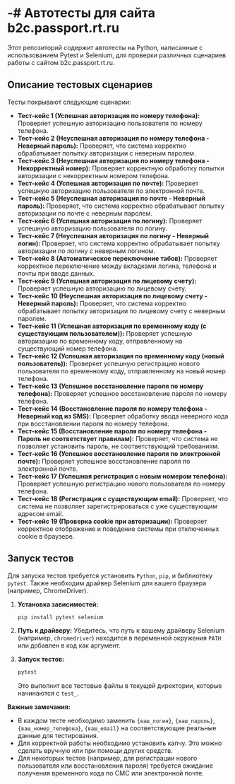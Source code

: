 # -# Автотесты для сайта b2c.passport.rt.ru

Этот репозиторий содержит автотесты на Python, написанные с использованием Pytest и Selenium, для проверки различных сценариев работы с сайтом b2c.passport.rt.ru.

## Описание тестовых сценариев

Тесты покрывают следующие сценарии:

* **Тест-кейс 1 (Успешная авторизация по номеру телефона):** Проверяет успешную авторизацию пользователя по номеру телефона.
* **Тест-кейс 2 (Неуспешная авторизация по номеру телефона - Неверный пароль):** Проверяет, что система корректно обрабатывает попытку авторизации с неверным паролем.
* **Тест-кейс 3 (Неуспешная авторизация по номеру телефона - Некорректный номер):** Проверяет корректную обработку попытки авторизации с некорректным номером телефона.
* **Тест-кейс 4 (Успешная авторизация по почте):** Проверяет успешную авторизацию пользователя по электронной почте.
* **Тест-кейс 5 (Неуспешная авторизация по почте - Неверный пароль):** Проверяет, что система корректно обрабатывает попытку авторизации по почте с неверным паролем.
* **Тест-кейс 6 (Успешная авторизация по логину):** Проверяет успешную авторизацию пользователя по логину.
* **Тест-кейс 7 (Неуспешная авторизация по логину - Неверный логин):** Проверяет, что система корректно обрабатывает попытку авторизации по логину с неверным логином.
* **Тест-кейс 8 (Автоматическое переключение табов):** Проверяет корректное переключение между вкладками логина, телефона и почты при вводе данных.
* **Тест-кейс 9 (Успешная авторизация по лицевому счету):** Проверяет успешную авторизацию по лицевому счету.
* **Тест-кейс 10 (Неуспешная авторизация по лицевому счету - Неверный пароль):** Проверяет, что система корректно обрабатывает попытку авторизации по лицевому счету с неверным паролем.
* **Тест-кейс 11 (Успешная авторизация по временному коду (с существующим пользователем)):** Проверяет успешную авторизацию по временному коду, отправленному на существующий номер телефона.
* **Тест-кейс 12 (Успешная авторизация по временному коду (новый пользователь)):** Проверяет успешную регистрацию нового пользователя по временному коду, отправленному на новый номер телефона.
* **Тест-кейс 13 (Успешное восстановление пароля по номеру телефона):** Проверяет успешное восстановление пароля по номеру телефона.
* **Тест-кейс 14 (Восстановление пароля по номеру телефона - Неверный код из SMS):** Проверяет обработку ввода неверного кода при восстановлении пароля по номеру телефона.
* **Тест-кейс 15 (Восстановление пароля по номеру телефона - Пароль не соответствует правилам):** Проверяет, что система не позволяет установить пароль, не соответствующий требованиям.
* **Тест-кейс 16 (Успешное восстановление пароля по электронной почте):** Проверяет успешное восстановление пароля по электронной почте.
* **Тест-кейс 17 (Успешная регистрация с новым номером телефона):** Проверяет успешную регистрацию нового пользователя по номеру телефона.
* **Тест-кейс 18 (Регистрация с существующим email):** Проверяет, что система не позволяет зарегистрироваться с уже существующим адресом email.
* **Тест-кейс 19 (Проверка cookie при авторизации):** Проверяет корректное отображение и поведение системы при отключенных cookie в браузере.



## Запуск тестов

Для запуска тестов требуется установить `Python`, `pip`, и библиотеку `pytest`. Также необходим драйвер Selenium для вашего браузера (например, ChromeDriver).

1.  **Установка зависимостей:**
    ```bash
    pip install pytest selenium
    ```

2.  **Путь к драйверу:** Убедитесь, что путь к вашему драйверу Selenium (например, `chromedriver`) находится в переменной окружения `PATH` или добавлен в код как аргумент.

3. **Запуск тестов:**
    ```bash
    pytest
    ```
    Это выполнит все тестовые файлы в текущей директории, которые начинаются с `test_`.

**Важные замечания:**

*   В каждом тесте необходимо заменить `{ваш_логин}`, `{ваш_пароль}`, `{ваш_номер_телефона}`, `{ваш_email}` на соответствующие реальные данные для тестирования.
*  Для корректной работы необходимо установить капчу. Это можно сделать вручную или при помощи других средств.
*   Для некоторых тестов (например, для регистрации нового пользователя или восстановления пароля) требуется ожидание получения временного кода по СМС или электронной почте.
